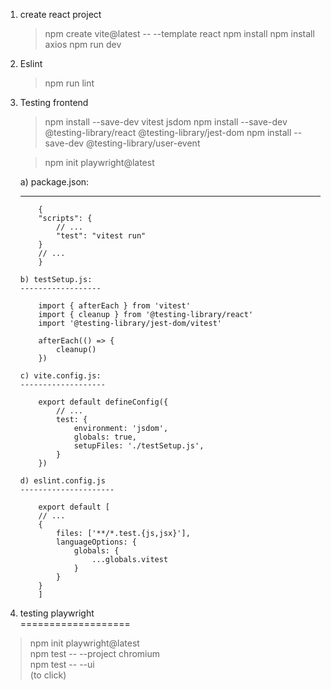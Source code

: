 1.  create react project

    > npm create vite@latest <name> -- --template react
    > npm install
    > npm install axios
    > npm run dev

2.  Eslint

    > npm run lint

3.  Testing frontend

    > npm install --save-dev vitest jsdom
    > npm install --save-dev @testing-library/react @testing-library/jest-dom
    > npm install --save-dev @testing-library/user-event

    >npm init playwright@latest

    a) package.json:

    ***

            {
            "scripts": {
                // ...
                "test": "vitest run"
            }
            // ...
            }

        b) testSetup.js:
        ------------------

            import { afterEach } from 'vitest'
            import { cleanup } from '@testing-library/react'
            import '@testing-library/jest-dom/vitest'

            afterEach(() => {
                cleanup()
            })

        c) vite.config.js:
        -------------------

            export default defineConfig({
                // ...
                test: {
                    environment: 'jsdom',
                    globals: true,
                    setupFiles: './testSetup.js',
                }
            })

        d) eslint.config.js
        ---------------------

            export default [
            // ...
            {
                files: ['**/*.test.{js,jsx}'],
                languageOptions: {
                    globals: {
                        ...globals.vitest
                    }
                }
            }
            ]

4) testing playwright  
===================
 > npm init playwright@latest  
 >   npm test -- --project chromium   
 > npm test -- --ui  
      (to click)
